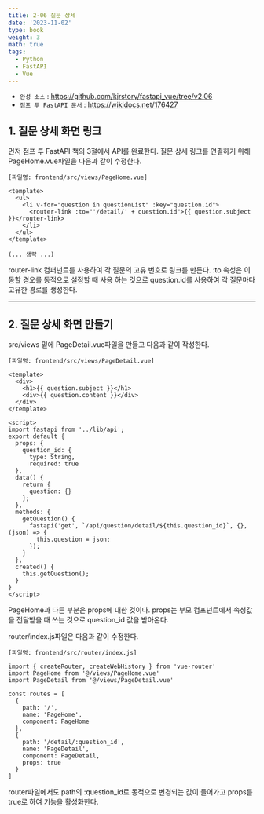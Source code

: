 ```yaml
---
title: 2-06 질문 상세
date: '2023-11-02'
type: book
weight: 3
math: true
tags:
  - Python
  - FastAPI
  - Vue
---
```


- `완성 소스` : https://github.com/kjrstory/fastapi_vue/tree/v2.06
- `점프 투 FastAPI 문서` : https://wikidocs.net/176427


## 1. 질문 상세 화면 링크 
먼저 점프 투 FastAPI 책의 3절에서 API를 완료한다. 
질문 상세 링크를 연결하기 위해 PageHome.vue파일을 다음과 같이 수정한다.

`[파일명: frontend/src/views/PageHome.vue]`
```vue{hl_lines=[4]}
<template>
  <ul>
    <li v-for="question in questionList" :key="question.id">
      <router-link :to="'/detail/' + question.id">{{ question.subject }}</router-link>
    </li>
  </ul>
</template>

(... 생략 ...)
```
router-link 컴퍼넌트를 사용하여 각 질문의 고유 번호로 링크를 만든다. :to 속성은 이동할 경오를 동적으로 설정할 때 사용 하는 것으로 question.id를 사용하여 각 질문마다 고유한 경로를 생성한다.

---
## 2. 질문 상세 화면 만들기 
src/views 밑에 PageDetail.vue파일을 만들고 다음과 같이 작성한다.

`[파일명: frontend/src/views/PageDetail.vue]`
```vue
<template>
  <div>
    <h1>{{ question.subject }}</h1>
    <div>{{ question.content }}</div>
  </div>
</template>

<script>
import fastapi from '../lib/api';
export default {
  props: {
    question_id: {
      type: String,
      required: true
  },
  data() {
    return {
      question: {}
    };
  },
  methods: {
    getQuestion() {
      fastapi('get', `/api/question/detail/${this.question_id}`, {}, (json) => {
        this.question = json;
      });
    }
  },
  created() {
    this.getQuestion();
  }
}
</script>
```
PageHome과 다른 부분은 props에 대한 것이다. props는 부모 컴포넌트에서 속성값을 전달받을 때 쓰는 것으로 question_id 값을 받아온다.


router/index.js파일은 다음과 같이 수정한다. 

`[파일명: frontend/src/router/index.js]`
```javascript{hl_lines=[3, "11-16"]}
import { createRouter, createWebHistory } from 'vue-router'
import PageHome from '@/views/PageHome.vue'
import PageDetail from '@/views/PageDetail.vue'

const routes = [
  {
    path: '/',
    name: 'PageHome',
    component: PageHome
  },
  {
    path: '/detail/:question_id',
    name: 'PageDetail',
    component: PageDetail,
    props: true  
  }
]
```

router파일에서도 path의 :question_id로 동적으로 변경되는 값이 들어가고 props를 true로 하여 기능을 활성화한다.
